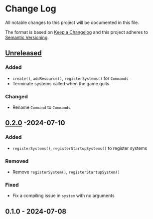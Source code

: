# Change Log
All notable changes to this project will be documented in this file.

The format is based on [Keep a Changelog](http://keepachangelog.com/)
and this project adheres to [Semantic Versioning](http://semver.org/).

## [Unreleased]
### Added
- `create()`, `addResource()`, `registerSystems()` for `Commands`
- Terminate systems called when the game quits

### Changed
- Rename `Command` to `Commands`

## [0.2.0] -2024-07-10
### Added
- `registerSystems()`, `registerStartupSystems()` to register systems

### Removed
- Remove `registerSystem()`, `registerStartupSystem()`

### Fixed
- Fix a compiling issue in `system` with no arguments

## 0.1.0 - 2024-07-08

[Unreleased]: https://github.com/glassesneo/ecslib/compare/0.2.0...HEAD
[0.2.0]: https://github.com/glassesneo/ecslib/compare/0.1.0...0.2.0
